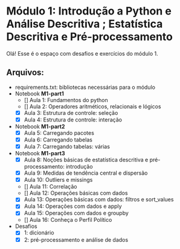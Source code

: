 # Módulo 1: Introdução a Python e Análise Descritiva ; Estatística Descritiva e Pré-processamento

Olá! Esse é o espaço com desafios e exercícios do módulo 1. 

## Arquivos:

- requirements.txt: bibliotecas necessárias para o módulo
- Notebook **M1-part1**
   - [] Aula 1: Fundamentos do python
   - [] Aula 2: Operadores aritméticos, relacionais e lógicos
   - [x] Aula 3: Estrutura de controle: seleção
   - [x] Aula 4: Estrutura de controle: interação
- Notebook **M1-part2**
   - [x] Aula 5: Carregando pacotes
   - [x] Aula 6: Carregando tabelas
   - [x] Aula 7: Carregando tabelas: várias
- Notebook **M1-part3**
   - [x] Aula 8: Noções básicas de estatística descritiva e pré-processamento: introdução
   - [x] Aula 9: Medidas de tendência central e dispersão
   - [x] Aula 10: Outliers e missings
   - [] Aula 11: Correlação
   - [] Aula 12: Operações básicas com dados
   - [x] Aula 13: Operações básicas com dados: filtros e sort_values
   - [x] Aula 14: Operações com dados e apply
   - [x] Aula 15: Operações com dados e groupby
   - [] Aula 16: Conheça o Perfil Político
- Desafios
   - [x] 1: dicionário
   - [x] 2: pré-processamento e análise de dados
